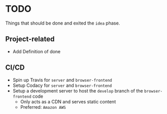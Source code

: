 # TODO

Things that should be done and exited the `idea` phase.

## Project-related

* Add Definition of done

## CI/CD

* Spin up Travis for `server` and `browser-frontend`
* Setup Codacy for `server` and `browser-frontend`
* Setup a development server to host the `develop` branch of the `browser-frontend` code
    * Only acts as a CDN and serves static content
    * Preferred: `Amazon AWS`

